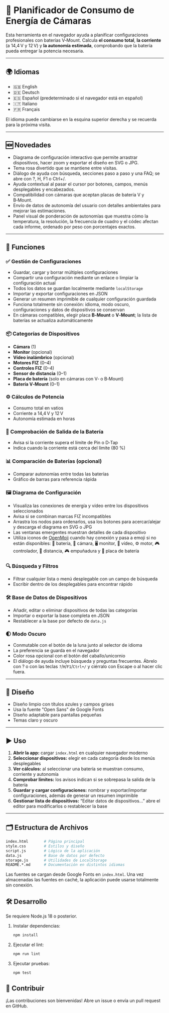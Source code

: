# 🎥 Planificador de Consumo de Energía de Cámaras

Esta herramienta en el navegador ayuda a planificar configuraciones profesionales con baterías V‑Mount. Calcula **el consumo total**, **la corriente** (a 14,4 V y 12 V) y **la autonomía estimada**, comprobando que la batería pueda entregar la potencia necesaria.

---

## 🌍 Idiomas
- 🇬🇧 English
- 🇩🇪 Deutsch
- 🇪🇸 Español (predeterminado si el navegador está en español)
- 🇮🇹 Italiano
- 🇫🇷 Français

El idioma puede cambiarse en la esquina superior derecha y se recuerda para la próxima visita.

---

## 🆕 Novedades
- Diagrama de configuración interactivo que permite arrastrar dispositivos, hacer zoom y exportar el diseño en SVG o JPG.
- Tema rosa divertido que se mantiene entre visitas.
- Diálogo de ayuda con búsqueda, secciones paso a paso y una FAQ; se abre con ?, H, F1 o Ctrl+/.
- Ayuda contextual al pasar el cursor por botones, campos, menús desplegables y encabezados.
- Compatibilidad con cámaras que aceptan placas de batería V y B‑Mount.
- Envío de datos de autonomía del usuario con detalles ambientales para mejorar las estimaciones.
- Panel visual de ponderación de autonomías que muestra cómo la temperatura, la resolución, la frecuencia de cuadro y el códec afectan cada informe, ordenado por peso con porcentajes exactos.

---

## 🔧 Funciones

### ✅ Gestión de Configuraciones
- Guardar, cargar y borrar múltiples configuraciones
- Compartir una configuración mediante un enlace o limpiar la configuración actual
- Todos los datos se guardan localmente mediante `localStorage`
- Importar y exportar configuraciones en JSON
- Generar un resumen imprimible de cualquier configuración guardada
- Funciona totalmente sin conexión: idioma, modo oscuro, configuraciones y datos de dispositivos se conservan
- En cámaras compatibles, elegir placa **B‑Mount** o **V‑Mount**; la lista de baterías se actualiza automáticamente

### 📦 Categorías de Dispositivos
- **Cámara** (1)
- **Monitor** (opcional)
- **Vídeo inalámbrico** (opcional)
- **Motores FIZ** (0–4)
- **Controles FIZ** (0–4)
- **Sensor de distancia** (0–1)
- **Placa de batería** (solo en cámaras con V‑ o B‑Mount)
- **Batería V‑Mount** (0–1)

### ⚙️ Cálculos de Potencia
- Consumo total en vatios
- Corriente a 14,4 V y 12 V
- Autonomía estimada en horas

### 🔋 Comprobación de Salida de la Batería
- Avisa si la corriente supera el límite de Pin o D‑Tap
- Indica cuando la corriente está cerca del límite (80 %)

### 📊 Comparación de Baterías (opcional)
- Comparar autonomías entre todas las baterías
- Gráfico de barras para referencia rápida

### 🖼 Diagrama de Configuración
- Visualiza las conexiones de energía y vídeo entre los dispositivos seleccionados
- Avisa si se combinan marcas FIZ incompatibles
- Arrastra los nodos para ordenarlos, usa los botones para acercar/alejar y descarga el diagrama en SVG o JPG
- Las ventanas emergentes muestran detalles de cada dispositivo
- Utiliza iconos de [OpenMoji](https://openmoji.org/) cuando hay conexión y pasa a emoji si no están disponibles:
  🔋 batería, 🎥 cámara, 🖥️ monitor, 📡 vídeo, ⚙️ motor,
  🎮 controlador, 📐 distancia, 🎮 empuñadura y 🔌 placa de batería

### 🔍 Búsqueda y Filtros
- Filtrar cualquier lista o menú desplegable con un campo de búsqueda
- Escribir dentro de los desplegables para encontrar rápido

### 🛠 Base de Datos de Dispositivos
- Añadir, editar o eliminar dispositivos de todas las categorías
- Importar o exportar la base completa en JSON
- Restablecer a la base por defecto de `data.js`

### 🌓 Modo Oscuro
- Conmutable con el botón de la luna junto al selector de idioma
- La preferencia se guarda en el navegador
- Color rosa opcional con el botón del caballo/unicornio
- El diálogo de ayuda incluye búsqueda y preguntas frecuentes. Ábrelo con ? o con las teclas `?`/`H`/`F1`/`Ctrl+/` y ciérralo con Escape o al hacer clic fuera.

---

## 🎨 Diseño
- Diseño limpio con títulos azules y campos grises
- Usa la fuente "Open Sans" de Google Fonts
- Diseño adaptable para pantallas pequeñas
- Temas claro y oscuro

---

## ▶️ Uso
1. **Abrir la app:** cargar `index.html` en cualquier navegador moderno
2. **Seleccionar dispositivos:** elegir en cada categoría desde los menús desplegables
3. **Ver cálculos:** al seleccionar una batería se muestran consumo, corriente y autonomía
4. **Comprobar límites:** los avisos indican si se sobrepasa la salida de la batería
5. **Guardar y cargar configuraciones:** nombrar y exportar/importar configuraciones, además de generar un resumen imprimible
6. **Gestionar lista de dispositivos:** “Editar datos de dispositivos…” abre el editor para modificarlos o restablecer la base

---

## 🗂️ Estructura de Archivos
```bash
index.html       # Página principal
style.css        # Estilos y diseño
script.js        # Lógica de la aplicación
data.js          # Base de datos por defecto
storage.js       # Utilidades de LocalStorage
README.*.md      # Documentación en distintos idiomas
```
Las fuentes se cargan desde Google Fonts en `index.html`.
Una vez almacenadas las fuentes en caché, la aplicación puede usarse totalmente sin conexión.

## 🛠️ Desarrollo
Se requiere Node.js 18 o posterior.
1. Instalar dependencias:
   ```bash
   npm install
   ```
2. Ejecutar el lint:
   ```bash
   npm run lint
   ```
3. Ejecutar pruebas:
   ```bash
   npm test
   ```

## 🤝 Contribuir
¡Las contribuciones son bienvenidas! Abre un issue o envía un pull request en GitHub.
